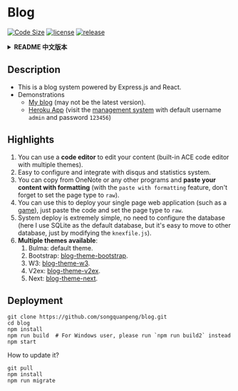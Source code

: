 # Blog
[![Code Size](https://img.shields.io/github/languages/code-size/songquanpeng/blog)](https://github.com/songquanpeng/blog) 
[![license](https://img.shields.io/github/license/songquanpeng/blog)](https://github.com/songquanpeng/blog) 
[![release](https://img.shields.io/github/v/release/songquanpeng/blog)](https://github.com/songquanpeng/blog/releases)

<details>
<summary><strong>README 中文版本</strong></summary>
<div>

## 描述
1. 这是一个后端采用 Express.js ，而管理端采用 React 的博客系统。
2. 项目地址：https://github.com/songquanpeng/express-react-blog
3. 演示
 + [我的博客](https://iamazing.cn/) (可能并非最新版本).
 + [Heroku App](https://express-react-blog.herokuapp.com/) ([后台管理系统地址](https://express-react-blog.herokuapp.com/admin/) 默认用户名 `admin` 以及密码 `123456`)

## 亮点
1. 使用代码编辑器编辑内容（内置 ACE 代码编辑器，包含多种主题）。
2. 易于配置以及与 disqus 评论系统，访问统计系统整合。
3. 你可以从 OneNote 等软件中复制内容其带有格式（需要打开 `paste with formatting` 功能并设置页面类型为 `raw`），这意味着你可以将 OneNote 中的笔记发布到你的博客上！
4. 你可以使用本博客系统部署你的单页面 Web 应用（例如一个[游戏](https://iamazing.cn/page/online-battle-city)），只需要把代码粘贴进来并设置页面类型为 `raw`。
5. 本系统部署起来非常简单，无需配置数据库（此处用的是 SQLite，但是迁移到其他数据库也很简单，修改 `knexfile.js` 配置文件即可）。
6. 多种主题可供选择：
    1. Bulma：Bulma CSS 风格主题，也是内置的默认主题。
    2. Bootstrap：[Bootstrap 风格主题](https://github.com/songquanpeng/blog-theme-bootstrap)。
    3. W3：[W3.css 风格主题](https://github.com/songquanpeng/blog-theme-w3)。
    4. V2ex: [V2ex 风格主题](https://github.com/songquanpeng/blog-theme-v2ex)。
    5. Next: [Hexo Next 风格主题](https://github.com/songquanpeng/blog-theme-next).


## 部署
```shell script
git clone https://github.com/songquanpeng/blog.git
cd blog
npm install
npm run build  # Windows 用户运行 `npm run build2`
npm start
```

如何更新？
```shell script
git pull
npm install
npm run migrate
``` 
</div>
</details>

## Description
+ This is a blog system powered by Express.js and React.
+ Demonstrations
    + [My blog](https://iamazing.cn/) (may not be the latest version).
    + [Heroku App](https://express-react-blog.herokuapp.com/) (visit the [management system](https://express-react-blog.herokuapp.com/admin/) with default username `admin` and password `123456`)

## Highlights
1. You can use a **code editor** to edit your content (built-in ACE code editor with multiple themes).
2. Easy to configure and integrate with disqus and statistics system.
3. You can copy from OneNote or any other programs and **paste your content with formatting** (with the `paste with formatting` feature, don't forget to set the page type to `raw`).
4. You can use this to deploy your single page web application (such as a [game](https://iamazing.cn/page/online-battle-city)), just paste the code and set the page type to `raw`.
5. System deploy is extremely simple, no need to configure the database (here I use SQLite as the default database, but it's easy to move to other database, just by modifying the `knexfile.js`).
6. **Multiple themes available**:
    1. Bulma: default theme.
    2. Bootstrap: [blog-theme-bootstrap](https://github.com/songquanpeng/blog-theme-bootstrap).
    3. W3: [blog-theme-w3](https://github.com/songquanpeng/blog-theme-w3).
    4. V2ex: [blog-theme-v2ex](https://github.com/songquanpeng/blog-theme-v2ex).
    5. Next: [blog-theme-next](https://github.com/songquanpeng/blog-theme-next).

## Deployment
```shell script
git clone https://github.com/songquanpeng/blog.git
cd blog
npm install
npm run build  # For Windows user, please run `npm run build2` instead
npm start
```

How to update it?
```shell script
git pull
npm install
npm run migrate
``` 
